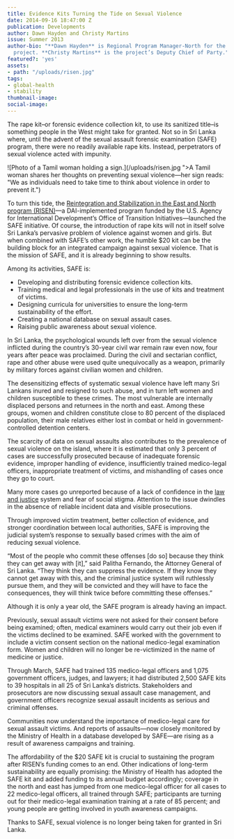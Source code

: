 ```yaml
---
title: Evidence Kits Turning the Tide on Sexual Violence
date: 2014-09-16 18:47:00 Z
publication: Developments
author: Dawn Hayden and Christy Martins
issue: Summer 2013
author-bio: "**Dawn Hayden** is Regional Program Manager-North for the Sri Lanka Risen
  project. **Christy Martins** is the project’s Deputy Chief of Party."
featured?: 'yes'
assets:
- path: "/uploads/risen.jpg"
tags:
- global-health
- stability
thumbnail-image:
social-image:
---
```


<p>The rape kit–or forensic evidence collection kit, to use its sanitized title–is something people in the West might take for granted. Not so in Sri Lanka where, until the advent of the sexual assault forensic examination (SAFE) program, there were no readily available rape kits. Instead, perpetrators of sexual violence acted with impunity.</p>



![Photo of a Tamil woman holding a sign.](/uploads/risen.jpg ">A Tamil woman shares her thoughts on preventing sexual violence—her sign reads: "We as individuals need to take time to think about violence in order to prevent it.") 
<p>To turn this tide, the <a href="http://dai.com/our-work/projects/sri-lanka—reintegration-and-stabilization-east-and-north-risen">Reintegration and Stabilization in the East and North program (RISEN)</a>—a DAI-implemented program funded by the U.S. Agency for International Development’s Office of Transition Initiatives—launched the SAFE initiative. Of course, the introduction of rape kits will not in itself solve Sri Lanka’s pervasive problem of violence against women and girls. But when combined with SAFE’s other work, the humble $20 kit can be the building block for an integrated campaign against sexual violence. That is the mission of SAFE, and it is already beginning to show results.</p>
<p>Among its activities, SAFE is:</p>
  <ul>
    <li>Developing and distributing forensic evidence collection kits.</li>
    <li>Training medical and legal professionals in the use of kits and treatment of victims.</li>
    <li>Designing curricula for universities to ensure the long-term sustainability of the effort.</li>
    <li>Creating a national database on sexual assault cases.</li>
    <li>Raising public awareness about sexual violence.</li>
  </ul>
<p>In Sri Lanka, the psychological wounds left over from the sexual violence inflicted during the country’s 30-year civil war remain raw even now, four years after peace was proclaimed. During the civil and sectarian conflict, rape and other abuse were used quite unequivocally as a weapon, primarily by military forces against civilian women and children.</p>
<p>The desensitizing effects of systematic sexual violence have left many Sri Lankans inured and resigned to such abuse, and in turn left women and children susceptible to these crimes. The most vulnerable are internally displaced persons and returnees in the north and east. Among these groups, women and children constitute close to 80 percent of the displaced population, their male relatives either lost in combat or held in government-controlled detention centers.</p>
<p>The scarcity of data on sexual assaults also contributes to the prevalence of sexual violence on the island, where it is estimated that only 3 percent of cases are successfully prosecuted because of inadequate forensic evidence, improper handling of evidence, insufficiently trained medico-legal officers, inappropriate treatment of victims, and mishandling of cases once they go to court.</p>
<p>Many more cases go unreported because of a lack of confidence in the <a href="http://dai.com//our-work/solutions/law-and-justice">law and justice</a> system and fear of social stigma. Attention to the issue dwindles in the absence of reliable incident data and visible prosecutions.</p>
<p>Through improved victim treatment, better collection of evidence, and stronger coordination between local authorities, SAFE is improving the judicial system’s response to sexually based crimes with the aim of reducing sexual violence.</p>
<p>“Most of the people who commit these offenses [do so] because they think they can get away with [it],” said Palitha Fernando, the Attorney General of Sri Lanka. “They think they can suppress the evidence. If they know they cannot get away with this, and the criminal justice system will ruthlessly pursue them, and they will be convicted and they will have to face the consequences, they will think twice before committing these offenses.”</p>
<p>Although it is only a year old, the SAFE program is already having an impact.</p>
<p>Previously, sexual assault victims were not asked for their consent before being examined; often, medical examiners would carry out their job even if the victims declined to be examined. SAFE worked with the government to include a victim consent section on the national medico-legal examination form. Women and children will no longer be re-victimized in the name of medicine or justice.</p>
<p>Through March, SAFE had trained 135 medico-legal officers and 1,075 government officers, judges, and lawyers; it had distributed 2,500 SAFE kits to 39 hospitals in all 25 of Sri Lanka’s districts. Stakeholders and prosecutors are now discussing sexual assault case management, and government officers recognize sexual assault incidents as serious and criminal offenses. </p>
<p>Communities now understand the importance of medico-legal care for sexual assault victims. And reports of assaults—now closely monitored by the Ministry of Health in a database developed by SAFE—are rising as a result of awareness campaigns and training.</p>
<p>The affordability of the $20 SAFE kit is crucial to sustaining the program after RISEN’s funding comes to an end. Other indications of long-term sustainability are equally promising: the Ministry of Health has adopted the SAFE kit and added funding to its annual budget accordingly; coverage in the north and east has jumped from one medico-legal officer for all cases to 22 medico-legal officers, all trained through SAFE; participants are turning out for their medico-legal examination training at a rate of 85 percent; and young people are getting involved in youth awareness campaigns.</p>
<p>Thanks to SAFE, sexual violence is no longer being taken for granted in Sri Lanka.</p>
